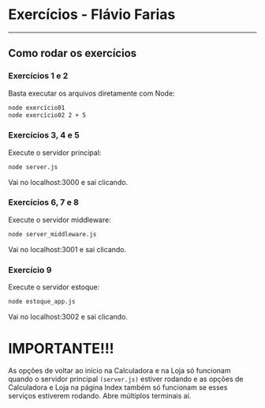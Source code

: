 # Exercícios - Flávio Farias

---

## Como rodar os exercícios

### Exercícios 1 e 2
Basta executar os arquivos diretamente com Node:

```bash
node exercício01
node exercício02 2 + 5
```

### Exercícios 3, 4 e 5
Execute o servidor principal:

```bash
node server.js
```
Vai no localhost:3000 e sai clicando.

### Exercícios 6, 7 e 8
Execute o servidor middleware:

```bash
node server_middleware.js
```
Vai no localhost:3001 e sai clicando.

### Exercício 9
Execute o servidor estoque:

```bash
node estoque_app.js
```
Vai no localhost:3002 e sai clicando.

# IMPORTANTE!!!
As opções de voltar ao início na Calculadora e na Loja só funcionam quando o servidor principal `(server.js)` estiver rodando e as opções de Calculadora e Loja na página Index também só funcionam se esses serviços estiverem rodando. Abre múltiplos terminais aí.
